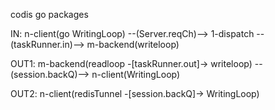 codis go packages

IN: n-client(go WritingLoop) --(Server.reqCh)-->  1-dispatch  --(taskRunner.in)--> m-backend(writeloop)

OUT1: m-backend(readloop -[taskRunner.out]-> writeloop)  --(session.backQ)-->  n-client(WritingLoop)

OUT2: n-client(redisTunnel -[session.backQ]-> WritingLoop)


